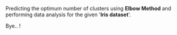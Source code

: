 Predicting the optimum number of clusters using **Elbow Method**
and performing data analysis for the given '**Iris dataset**'.


Bye.. !
